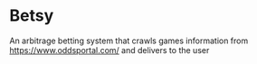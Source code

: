 ﻿# Betsy

An arbitrage betting system that crawls games information from https://www.oddsportal.com/ and delivers to the user
